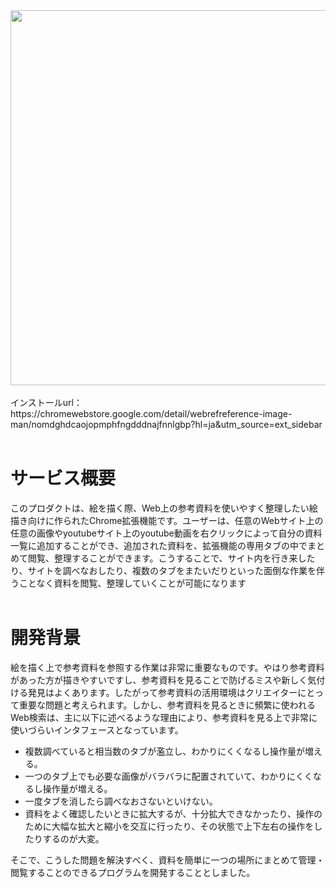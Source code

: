 <img src="https://github.com/user-attachments/assets/bb7bdf18-f23d-49bb-8e80-ae17ce235b67" width="600">
<br>
<br>
インストールurl：https://chromewebstore.google.com/detail/webrefreference-image-man/nomdghdcaojopmphfngdddnajfnnlgbp?hl=ja&utm_source=ext_sidebar
<br>
<br>

# サービス概要  
このプロダクトは、絵を描く際、Web上の参考資料を使いやすく整理したい絵描き向けに作られたChrome拡張機能です。ユーザーは、任意のWebサイト上の任意の画像やyoutubeサイト上のyoutube動画を右クリックによって自分の資料一覧に追加することができ、追加された資料を、拡張機能の専用タブの中でまとめて閲覧、整理することができます。こうすることで、サイト内を行き来したり、サイトを調べなおしたり、複数のタブをまたいだりといった面倒な作業を伴うことなく資料を閲覧、整理していくことが可能になります
<br>
<br>

# 開発背景
絵を描く上で参考資料を参照する作業は非常に重要なものです。やはり参考資料があった方が描きやすいですし、参考資料を見ることで防げるミスや新しく気付ける発見はよくあります。したがって参考資料の活用環境はクリエイターにとって重要な問題と考えられます。しかし、参考資料を見るときに頻繁に使われるWeb検索は、主に以下に述べるような理由により、参考資料を見る上で非常に使いづらいインタフェースとなっています。

- 複数調べていると相当数のタブが濫立し、わかりにくくなるし操作量が増える。
- 一つのタブ上でも必要な画像がバラバラに配置されていて、わかりにくくなるし操作量が増える。
- 一度タブを消したら調べなおさないといけない。
- 資料をよく確認したいときに拡大するが、十分拡大できなかったり、操作のために大幅な拡大と縮小を交互に行ったり、その状態で上下左右の操作をしたりするのが大変。

そこで、こうした問題を解決すべく、資料を簡単に一つの場所にまとめて管理・閲覧することのできるプログラムを開発することとしました。
